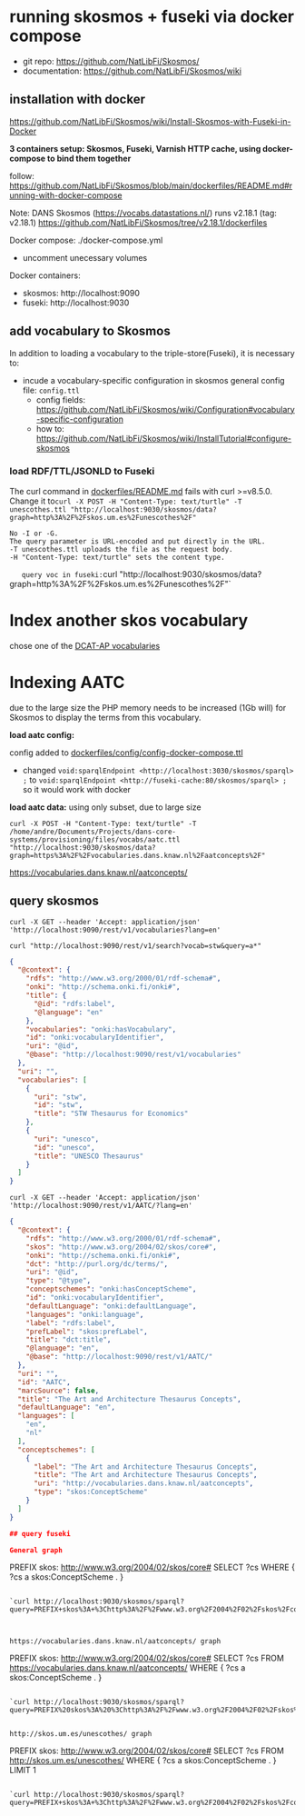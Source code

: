 # running skosmos + fuseki via docker compose

* git repo: https://github.com/NatLibFi/Skosmos/
* documentation: https://github.com/NatLibFi/Skosmos/wiki

## installation with docker

https://github.com/NatLibFi/Skosmos/wiki/Install-Skosmos-with-Fuseki-in-Docker

**3 containers setup: Skosmos, Fuseki, Varnish HTTP cache, using docker-compose to bind them together**

follow: https://github.com/NatLibFi/Skosmos/blob/main/dockerfiles/README.md#running-with-docker-compose

Note: DANS Skosmos (https://vocabs.datastations.nl/) runs v2.18.1  (tag: v2.18.1) https://github.com/NatLibFi/Skosmos/tree/v2.18.1/dockerfiles

Docker compose: ./docker-compose.yml
* uncomment unecessary volumes

Docker containers:
* skosmos: http://localhost:9090
* fuseki: http://localhost:9030




## add vocabulary to Skosmos 

In addition to loading a vocabulary to the triple-store(Fuseki), it is necessary to:
* incude a vocabulary-specific configuration in skosmos general config file: `config.ttl` 
    * config fields: https://github.com/NatLibFi/Skosmos/wiki/Configuration#vocabulary-specific-configuration
    * how to: https://github.com/NatLibFi/Skosmos/wiki/InstallTutorial#configure-skosmos


### load RDF/TTL/JSONLD to Fuseki

The curl command in [dockerfiles/README.md](https://github.com/NatLibFi/Skosmos/blob/main/dockerfiles/README.md#running-with-docker-compose) fails with curl >=v8.5.0. Change it to`curl -X POST -H "Content-Type: text/turtle" -T unescothes.ttl "http://localhost:9030/skosmos/data?graph=http%3A%2F%2Fskos.um.es%2Funescothes%2F"`

    No -I or -G.
    The query parameter is URL-encoded and put directly in the URL.
    -T unescothes.ttl uploads the file as the request body.
    -H "Content-Type: text/turtle" sets the content type.

`  
query voc in fuseki:`curl   "http://localhost:9030/skosmos/data?graph=http%3A%2F%2Fskos.um.es%2Funescothes%2F"`


# Index another skos vocabulary

chose one of the [DCAT-AP vocabularies](https://op.europa.eu/en/web/eu-vocabularies/dcat-ap-op)

# Indexing AATC
due to the large size the PHP memory needs to be increased (1Gb will) for Skosmos to display the terms from this vocabulary. 




**load aatc config:**

config added to [dockerfiles/config/config-docker-compose.ttl](dockerfiles/config/config-docker-compose.ttl)
* changed `void:sparqlEndpoint <http://localhost:3030/skosmos/sparql> ;` to `void:sparqlEndpoint <http://fuseki-cache:80/skosmos/sparql> ;` so it would work with docker

**load aatc data:** using only subset, due to large size

`curl -X POST -H "Content-Type: text/turtle" -T /home/andre/Documents/Projects/dans-core-systems/provisioning/files/vocabs/aatc.ttl "http://localhost:9030/skosmos/data?graph=https%3A%2F%2Fvocabularies.dans.knaw.nl%2Faatconcepts%2F"`

https://vocabularies.dans.knaw.nl/aatconcepts/




## query skosmos

`curl -X GET --header 'Accept: application/json' 'http://localhost:9090/rest/v1/vocabularies?lang=en'`

`curl "http://localhost:9090/rest/v1/search?vocab=stw&query=a*"`

```json
{
  "@context": {
    "rdfs": "http://www.w3.org/2000/01/rdf-schema#",
    "onki": "http://schema.onki.fi/onki#",
    "title": {
      "@id": "rdfs:label",
      "@language": "en"
    },
    "vocabularies": "onki:hasVocabulary",
    "id": "onki:vocabularyIdentifier",
    "uri": "@id",
    "@base": "http://localhost:9090/rest/v1/vocabularies"
  },
  "uri": "",
  "vocabularies": [
    {
      "uri": "stw",
      "id": "stw",
      "title": "STW Thesaurus for Economics"
    },
    {
      "uri": "unesco",
      "id": "unesco",
      "title": "UNESCO Thesaurus"
    }
  ]
}
```

`curl -X GET --header 'Accept: application/json' 'http://localhost:9090/rest/v1/AATC/?lang=en'`

```json
{
  "@context": {
    "rdfs": "http://www.w3.org/2000/01/rdf-schema#",
    "skos": "http://www.w3.org/2004/02/skos/core#",
    "onki": "http://schema.onki.fi/onki#",
    "dct": "http://purl.org/dc/terms/",
    "uri": "@id",
    "type": "@type",
    "conceptschemes": "onki:hasConceptScheme",
    "id": "onki:vocabularyIdentifier",
    "defaultLanguage": "onki:defaultLanguage",
    "languages": "onki:language",
    "label": "rdfs:label",
    "prefLabel": "skos:prefLabel",
    "title": "dct:title",
    "@language": "en",
    "@base": "http://localhost:9090/rest/v1/AATC/"
  },
  "uri": "",
  "id": "AATC",
  "marcSource": false,
  "title": "The Art and Architecture Thesaurus Concepts",
  "defaultLanguage": "en",
  "languages": [
    "en",
    "nl"
  ],
  "conceptschemes": [
    {
      "label": "The Art and Architecture Thesaurus Concepts",
      "title": "The Art and Architecture Thesaurus Concepts",
      "uri": "http://vocabularies.dans.knaw.nl/aatconcepts",
      "type": "skos:ConceptScheme"
    }
  ]
}

## query fuseki

General graph 
```
PREFIX skos: <http://www.w3.org/2004/02/skos/core#>
SELECT ?cs 
WHERE {
  ?cs a skos:ConceptScheme .
} 
```

`curl http://localhost:9030/skosmos/sparql?query=PREFIX+skos%3A+%3Chttp%3A%2F%2Fwww.w3.org%2F2004%2F02%2Fskos%2Fcore%23%3E%0ASELECT+%3Fcs+%0AWHERE+%7B%0A++%3Fcs+a+skos%3AConceptScheme+.%0A%7D+%0A`



https://vocabularies.dans.knaw.nl/aatconcepts/ graph

```
PREFIX skos: <http://www.w3.org/2004/02/skos/core#>
SELECT ?cs 
FROM <https://vocabularies.dans.knaw.nl/aatconcepts/>
WHERE {
  ?cs a skos:ConceptScheme .
} 
```

`curl http://localhost:9030/skosmos/sparql?query=PREFIX%20skos%3A%20%3Chttp%3A%2F%2Fwww.w3.org%2F2004%2F02%2Fskos%2Fcore%23%3E%0ASELECT%20%3Fcs%20%0AFROM%20%3Chttps%3A%2F%2Fvocabularies.dans.knaw.nl%2Faatconcepts%2F%3E%0AWHERE%20%7B%0A%20%20%3Fcs%20a%20skos%3AConceptScheme%20.%0A%7D%20`


http://skos.um.es/unescothes/ graph

```
PREFIX skos: <http://www.w3.org/2004/02/skos/core#>
SELECT ?cs 
FROM <http://skos.um.es/unescothes/>
WHERE {
  ?cs a skos:ConceptScheme .
}
LIMIT 1
``` 

`curl http://localhost:9030/skosmos/sparql?query=PREFIX+skos%3A+%3Chttp%3A%2F%2Fwww.w3.org%2F2004%2F02%2Fskos%2Fcore%23%3E%0ASELECT+%3Fcs+%0AFROM+%3Chttp%3A%2F%2Fskos.um.es%2Funescothes%2F%3E%0AWHERE+%7B%0A++%3Fcs+a+skos%3AConceptScheme+.%0A%7D+%0A`

